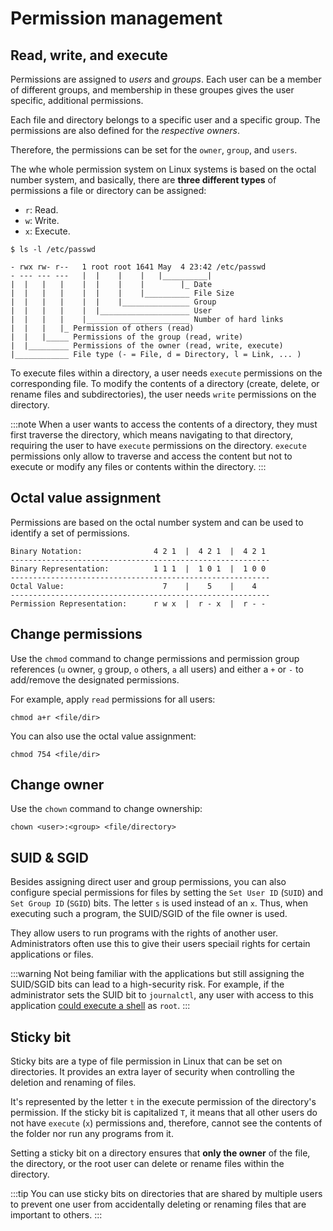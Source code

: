 # Permission management

## Read, write, and execute

Permissions are assigned to _users_ and _groups_. Each user can be a member of different groups, and membership in these groupes gives the user specific, additional permissions.

Each file and directory belongs to a specific user and a specific group. The permissions are also defined for the _respective owners_.

Therefore, the permissions can be set for the `owner`, `group`, and `users`.

The whe whole permission system on Linux systems is based on the octal number system, and basically, there are __three different types__ of permissions a file or directory can be assigned:

- `r`: Read.
- `w`: Write.
- `x`: Execute.

```console
$ ls -l /etc/passwd

- rwx rw- r--   1 root root 1641 May  4 23:42 /etc/passwd
- --- --- ---   |  |    |    |   |__________|
|  |   |   |    |  |    |    |        |_ Date
|  |   |   |    |  |    |    |__________ File Size
|  |   |   |    |  |    |_______________ Group
|  |   |   |    |  |____________________ User
|  |   |   |    |_______________________ Number of hard links
|  |   |   |_ Permission of others (read)
|  |   |_____ Permissions of the group (read, write)
|  |_________ Permissions of the owner (read, write, execute)
|____________ File type (- = File, d = Directory, l = Link, ... )
```

To execute files within a directory, a user needs `execute` permissions on the corresponding file. To modify the contents of a directory (create, delete, or rename files and subdirectories), the user needs `write` permissions on the directory.

:::note
When a user wants to access the contents of a directory, they must first traverse the directory, which means navigating to that directory, requiring the user to have `execute` permissions on the directory. `execute` permissions only allow to traverse and access the content but not to execute or modify any files or contents within the directory.
:::

## Octal value assignment

Permissions are based on the octal number system and can be used to identify a set of permissions.

```text
Binary Notation:                4 2 1  |  4 2 1  |  4 2 1
----------------------------------------------------------
Binary Representation:          1 1 1  |  1 0 1  |  1 0 0
----------------------------------------------------------
Octal Value:                      7    |    5    |    4
----------------------------------------------------------
Permission Representation:      r w x  |  r - x  |  r - -
```

## Change permissions

Use the `chmod` command to change permissions and permission group references (`u` owner, `g` group, `o` others, `a` all users) and either a `+` or `-` to add/remove the designated permissions.

For example, apply `read` permissions for all users:

```console
chmod a+r <file/dir>
```

You can also use the octal value assignment:

```console
chmod 754 <file/dir>
```

## Change owner

Use the `chown` command to change ownership:

```console
chown <user>:<group> <file/directory>
```

## SUID & SGID

Besides assigning direct user and group permissions, you can also configure special permissions for files by setting the `Set User ID` (`SUID`) and `Set Group ID` (`SGID`) bits. The letter `s` is used instead of an `x`. Thus, when executing such a program, the SUID/SGID of the file owner is used.

They allow users to run programs with the rights of another user. Administrators often use this to give their users speciail rights for certain applications or files.

:::warning
Not being familiar with the applications but still assigning the SUID/SGID bits can lead to a high-security risk. For example, if the administrator sets the SUID bit to `journalctl`, any user with access to this application [could execute a shell](https://gtfobins.github.io/gtfobins/journalctl/) as `root`.
:::

## Sticky bit

Sticky bits are a type of file permission in Linux that can be set on directories. It provides an extra layer of security when controlling the deletion and renaming of files.

It's represented by the letter `t` in the execute permission of the directory's permission. If the sticky bit is capitalized `T`, it means that all other users do not have `execute` (`x`) permissions and, therefore, cannot see the contents of the folder nor run any programs from it.

Setting a sticky bit on a directory ensures that __only the owner__ of the file, the directory, or the root user can delete or rename files within the directory.

:::tip
You can use sticky bits on directories that are shared by multiple users to prevent one user from accidentally deleting or renaming files that are important to others.
:::
